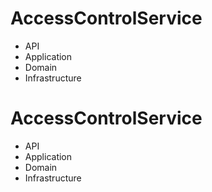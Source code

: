 # AccessControlService

- API
- Application
- Domain
- Infrastructure
# AccessControlService

- API
- Application
- Domain
- Infrastructure
